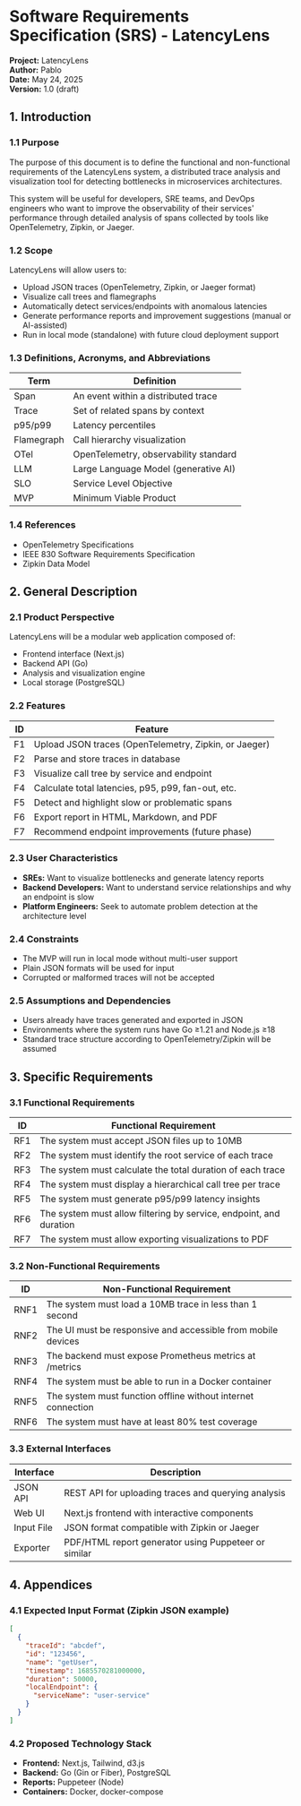 # Software Requirements Specification (SRS) - LatencyLens

**Project:** LatencyLens  
**Author:** Pablo  
**Date:** May 24, 2025  
**Version:** 1.0 (draft)

## 1. Introduction

### 1.1 Purpose
The purpose of this document is to define the functional and non-functional requirements of the LatencyLens system, a distributed trace analysis and visualization tool for detecting bottlenecks in microservices architectures.

This system will be useful for developers, SRE teams, and DevOps engineers who want to improve the observability of their services' performance through detailed analysis of spans collected by tools like OpenTelemetry, Zipkin, or Jaeger.

### 1.2 Scope
LatencyLens will allow users to:
- Upload JSON traces (OpenTelemetry, Zipkin, or Jaeger format)
- Visualize call trees and flamegraphs
- Automatically detect services/endpoints with anomalous latencies
- Generate performance reports and improvement suggestions (manual or AI-assisted)
- Run in local mode (standalone) with future cloud deployment support

### 1.3 Definitions, Acronyms, and Abbreviations

| Term | Definition |
|------|------------|
| Span | An event within a distributed trace |
| Trace | Set of related spans by context |
| p95/p99 | Latency percentiles |
| Flamegraph | Call hierarchy visualization |
| OTel | OpenTelemetry, observability standard |
| LLM | Large Language Model (generative AI) |
| SLO | Service Level Objective |
| MVP | Minimum Viable Product |

### 1.4 References
- OpenTelemetry Specifications
- IEEE 830 Software Requirements Specification
- Zipkin Data Model

## 2. General Description

### 2.1 Product Perspective
LatencyLens will be a modular web application composed of:
- Frontend interface (Next.js)
- Backend API (Go)
- Analysis and visualization engine
- Local storage (PostgreSQL)

### 2.2 Features

| ID | Feature |
|----|---------|
| F1 | Upload JSON traces (OpenTelemetry, Zipkin, or Jaeger) |
| F2 | Parse and store traces in database |
| F3 | Visualize call tree by service and endpoint |
| F4 | Calculate total latencies, p95, p99, fan-out, etc. |
| F5 | Detect and highlight slow or problematic spans |
| F6 | Export report in HTML, Markdown, and PDF |
| F7 | Recommend endpoint improvements (future phase) |

### 2.3 User Characteristics
- **SREs:** Want to visualize bottlenecks and generate latency reports
- **Backend Developers:** Want to understand service relationships and why an endpoint is slow
- **Platform Engineers:** Seek to automate problem detection at the architecture level

### 2.4 Constraints
- The MVP will run in local mode without multi-user support
- Plain JSON formats will be used for input
- Corrupted or malformed traces will not be accepted

### 2.5 Assumptions and Dependencies
- Users already have traces generated and exported in JSON
- Environments where the system runs have Go ≥1.21 and Node.js ≥18
- Standard trace structure according to OpenTelemetry/Zipkin will be assumed

## 3. Specific Requirements

### 3.1 Functional Requirements

| ID | Functional Requirement |
|----|------------------------|
| RF1 | The system must accept JSON files up to 10MB |
| RF2 | The system must identify the root service of each trace |
| RF3 | The system must calculate the total duration of each trace |
| RF4 | The system must display a hierarchical call tree per trace |
| RF5 | The system must generate p95/p99 latency insights |
| RF6 | The system must allow filtering by service, endpoint, and duration |
| RF7 | The system must allow exporting visualizations to PDF |

### 3.2 Non-Functional Requirements

| ID | Non-Functional Requirement |
|----|----------------------------|
| RNF1 | The system must load a 10MB trace in less than 1 second |
| RNF2 | The UI must be responsive and accessible from mobile devices |
| RNF3 | The backend must expose Prometheus metrics at /metrics |
| RNF4 | The system must be able to run in a Docker container |
| RNF5 | The system must function offline without internet connection |
| RNF6 | The system must have at least 80% test coverage |

### 3.3 External Interfaces

| Interface | Description |
|-----------|-------------|
| JSON API | REST API for uploading traces and querying analysis |
| Web UI | Next.js frontend with interactive components |
| Input File | JSON format compatible with Zipkin or Jaeger |
| Exporter | PDF/HTML report generator using Puppeteer or similar |

## 4. Appendices

### 4.1 Expected Input Format (Zipkin JSON example)

```json
[
  {
    "traceId": "abcdef",
    "id": "123456",
    "name": "getUser",
    "timestamp": 1685570281000000,
    "duration": 50000,
    "localEndpoint": {
      "serviceName": "user-service"
    }
  }
]
```

### 4.2 Proposed Technology Stack
- **Frontend:** Next.js, Tailwind, d3.js
- **Backend:** Go (Gin or Fiber), PostgreSQL
- **Reports:** Puppeteer (Node)
- **Containers:** Docker, docker-compose
